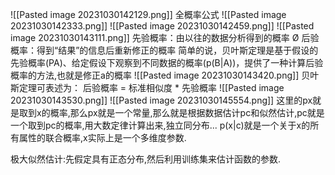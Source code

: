 ![[Pasted image 20231030142129.png]]
全概率公式
![[Pasted image 20231030142333.png]]
![[Pasted image 20231030142459.png]]
![[Pasted image 20231030143111.png]]
先验概率：由以往的数据分析得到的概率
Ø 后验概率：得到“结果”的信息后重新修正的概率
简单的说，贝叶斯定理是基于假设的先验概率(PA)、给定假设下观察到不同数据的概率(p(B|A))，提供了一种计算后验概率的方法,也就是修正a的概率
![[Pasted image 20231030143420.png]]
贝叶斯定理可表述为： 后验概率 = 标准相似度 * 先验概率
![[Pasted image 20231030143530.png]]
![[Pasted image 20231030145554.png]]
这里的px就是取到x的概率,那么px就是一个常量,那么就是根据数据估计pc和似然估计,pc就是一个取到pc的概率,用大数定律计算出来,独立同分布...
p(x|c)就是一个关于x的所有属性的联合概率,x实际上是一个多维度参数.

极大似然估计:先假定具有正态分布,然后利用训练集来估计函数的参数.